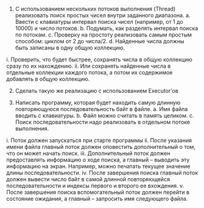 1.	С использованием нескольких потоков выполнения (Thread) реализовать поиск простых чисел внутри заданного диапазона. 
a.	Ввести с клавиатуры интервал поиска чисел (например, от 1 до 10000) и число потоков. 
b.	Подумать, как разделять интервал поиска по потокам.
c.	Проверку на простоту реализовать самым простым способом: циклом от 2 до числа/2.
d.	Найденные числа должны быть записаны в одну общую коллекцию. 

i.	Проверить, что будет быстрее, сохранять числа в общую коллекцию сразу по их нахождению.
ii.	Или сохранять найденные числа в отдельные коллекции каждого потока, а потом их содержимое добавлять в общую коллекцию.

2.	Сделать такую же реализацию с использованием Executor’ов

3.	Написать программу, которая будет находить самую длинную повторяющуюся последовательность байт в файле. 
a.	Имя файла вводить с клавиатуры.
b.	Файл можно считать в память целиком.
c.	Поиск последовательности надо реализовать в отдельном потоке выполнения. 

i.	Поток должен запускаться при старте программы
ii.	После указания имени файла главный поток должен оповестить дополнительный о том, что он может начать поиск.
iii.	Дополнительный поток должен предоставлять информацию о ходе поиска, а главный – выводить эту информацию на экран. Например, можно печатать текущее значение длины последовательности.
iv.	После завершения поиска главный поток должен вывести число байт в самой длинной повторяющейся последовательности и индексы первого и второго ее вхождения.
v.	После завершения поиска вспомогательный поток должен перейти в состояние ожидания, а главный – запросить имя следующего файла.
